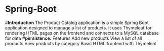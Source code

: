 # Spring-Boot
#**Introduction**
The Product Catalog application is a simple Spring Boot application designed to manage a list of products. It uses Thymeleaf for rendering HTML pages on the frontend and connects to a MySQL database for data #**persistence.**
Features
Add new products
View a list of all products
View products by category
Basic HTML frontend with Thymeleaf
